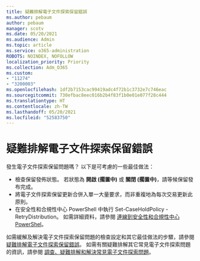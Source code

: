 ```yaml
---
title: 疑難排解電子文件探索保留錯誤
ms.author: pebaum
author: pebaum
manager: scotv
ms.date: 05/20/2021
ms.audience: Admin
ms.topic: article
ms.service: o365-administration
ROBOTS: NOINDEX, NOFOLLOW
localization_priority: Priority
ms.collection: Adm_O365
ms.custom:
- "11274"
- "3200003"
ms.openlocfilehash: 1df2b7153cac99419adc4f72b1c3732e7c746eac
ms.sourcegitcommit: 730efbac8eec016b2b4f83f1b0e01e077f28c444
ms.translationtype: HT
ms.contentlocale: zh-TW
ms.lasthandoff: 05/20/2021
ms.locfileid: "52583750"
---
```

# <a name="troubleshooting-ediscovery-holds-errors"></a>疑難排解電子文件探索保留錯誤

發生電子文件探索保留問題嗎？ 以下是可考慮的一些最佳做法：

- 檢查保留發佈狀態。  若狀態為 **開啟 (擱置中)** 或 **關閉 (擱置中)**，請等候保留發布完成。
- 將電子文件探索保留更新合併入單一大量要求，而非重複地為每次交易更新此原則。
- 在安全性和合規性中心 PowerShell 中執行 Set-CaseHoldPolicy <policyname> -RetryDistribution。 如需詳細資料，請參閱 [連線到安全性和合規性中心 PowerShel](/powershell/exchange/connect-to-scc-powershell)。

如需緩解及解決電子文件探索保留問題的檢查設定和其它最佳做法的步驟，請參閱 [疑難排解電子文件探索保留錯誤](/microsoft-365/compliance/hold-distribution-errors)。
如需有關疑難排解其它常見電子文件探索問題的資訊，請參閱 [調查、疑難排解和解決常見電子文件探索問題](/microsoft-365/compliance/ediscovery-troubleshooting-common-issues)。
